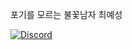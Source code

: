 포기를 모르는 불꽃남자 최예성

[![Discord](https://img.shields.io/badge/Discord-%237289DA.svg?style=for-the-badge&logo=discord&logoColor=white)](https://discord.gg/최예성#5014)
